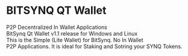 # BITSYNQ QT Wallet
P2P Decentralized In Wallet Applications <br>
BitSynq Qt Wallet v1.1 release for Windows and Linux<br>
This is the Simple (Lite Wallet) for BitSynq. No In Wallet <br>
P2P Applications. It is ideal for Staking and Sotring your SYNQ Tokens.
